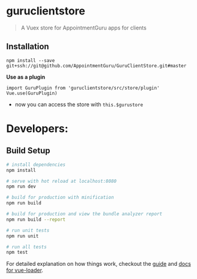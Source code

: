 # guruclientstore

> A Vuex store for AppointmentGuru apps for clients

## Installation

```
npm install --save git+ssh://git@github.com/AppointmentGuru/GuruClientStore.git#master
```

**Use as a plugin**
```
import GuruPlugin from 'guruclientstore/src/store/plugin'
Vue.use(GuruPlugin)

```

* now you can access the store with `this.$gurustore`

# Developers:

## Build Setup

``` bash
# install dependencies
npm install

# serve with hot reload at localhost:8080
npm run dev

# build for production with minification
npm run build

# build for production and view the bundle analyzer report
npm run build --report

# run unit tests
npm run unit

# run all tests
npm test
```

For detailed explanation on how things work, checkout the [guide](http://vuejs-templates.github.io/webpack/) and [docs for vue-loader](http://vuejs.github.io/vue-loader).
